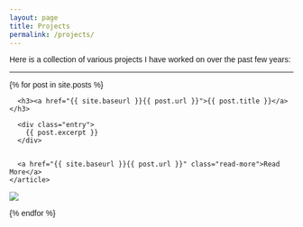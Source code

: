 ```yaml
---
layout: page
title: Projects
permalink: /projects/
---
```


Here is a collection of various projects I have worked on over the past few years:
<hr>


<html>
<title>Pranav Rajaram</title>
<meta charset="UTF-8">
<meta name="viewport" content="width=device-width, initial-scale=1">
<link rel="stylesheet" href="https://www.w3schools.com/w3css/4/w3.css">
<link rel="stylesheet" href="https://fonts.googleapis.com/css?family=Raleway">
<style>
body,h1,h2,h3,h4,h5 {font-family: "Raleway", sans-serif}
</style>
<body>
<div class="posts">
  {% for post in site.posts %}
    <article class="post">

        
      <h3><a href="{{ site.baseurl }}{{ post.url }}">{{ post.title }}</a></h3>

      <div class="entry">
        {{ post.excerpt }}
      </div>
    

      <a href="{{ site.baseurl }}{{ post.url }}" class="read-more">Read More</a>
    </article>
    
   <img src="{{ post.featured_img }}" />
 
    
  {% endfor %}
</div>
